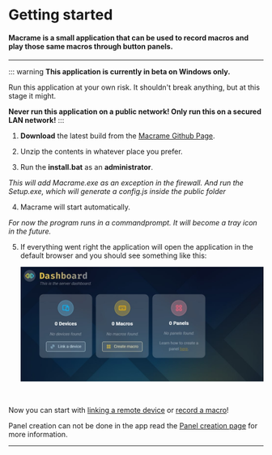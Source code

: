 # Getting started

#### Macrame is a small application that can be used to record macros and play those same macros through button panels.

---

::: warning
**This application is currently in beta on Windows only.**

Run this application at your own risk. It shouldn't break anything, but at this stage it might.

**Never run this application on a public network! Only run this on a secured LAN network!**
:::
&nbsp;

1. **Download** the latest build from the [Macrame Github Page](https://github.com/jaxxmoss/macrame).

2. Unzip the contents in whatever place you prefer.

3. Run the **install.bat** as an **administrator**.

_This will add Macrame.exe as an exception in the firewall. And run the Setup.exe, which will generate a config.js inside the public folder_

4. Macrame will start automatically.

_For now the program runs in a commandprompt. It will become a tray icon in the future._

5. If everything went right the application will open the application in the default browser and you should see something like this:

   ![Macrame Dashboard](../assets/img/Start-Dashboard.jpg)

&nbsp;

Now you can start with [linking a remote device](/docs/devices/linking) or [record a macro](/docs/macros/recording)!

Panel creation can not be done in the app read the [Panel creation page](/docs/panels/creation) for more information.

---
